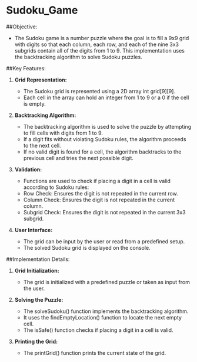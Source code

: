 # Sudoku_Game

##Objective: 
  - The Sudoku game is a number puzzle where the goal is to fill a 9x9 grid with digits so that each column, each row, and each of the nine 3x3 subgrids contain all of the       digits from 1 to 9. This implementation uses the backtracking algorithm to solve Sudoku puzzles.

##Key Features:
1. **Grid Representation:**

     - The Sudoku grid is represented using a 2D array int grid[9][9].
     - Each cell in the array can hold an integer from 1 to 9 or a 0 if the cell is empty.
2. **Backtracking Algorithm:**

      - The backtracking algorithm is used to solve the puzzle by attempting to fill cells with digits from 1 to 9.
      - If a digit fits without violating Sudoku rules, the algorithm proceeds to the next cell.
      - If no valid digit is found for a cell, the algorithm backtracks to the previous cell and tries the next possible digit.
3. **Validation:**

      - Functions are used to check if placing a digit in a cell is valid according to Sudoku rules:
      - Row Check: Ensures the digit is not repeated in the current row.
      - Column Check: Ensures the digit is not repeated in the current column.
      - Subgrid Check: Ensures the digit is not repeated in the current 3x3 subgrid.
4. **User Interface:**

    - The grid can be input by the user or read from a predefined setup.
    - The solved Sudoku grid is displayed on the console.

##Implementation Details:
1. **Grid Initialization:**

    - The grid is initialized with a predefined puzzle or taken as input from the user.
2. **Solving the Puzzle:**

    - The solveSudoku() function implements the backtracking algorithm.
    - It uses the findEmptyLocation() function to locate the next empty cell.
    - The isSafe() function checks if placing a digit in a cell is valid.
3. **Printing the Grid:**

    - The printGrid() function prints the current state of the grid.
